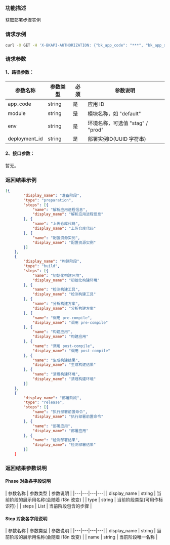 ### 功能描述
获取部署步骤实例

### 请求示例
```bash
curl -X GET -H 'X-BKAPI-AUTHORIZATION: {"bk_app_code": "***", "bk_app_secret": "***", "access_token": "***"}' http://bkapi.example.com/api/bkpaas3/prod/bkapps/applications/{app_code}/modules/{module}/envs/{env}/get_deploy_phases/{deployment_id}/
```

### 请求参数

#### 1、路径参数：

|   参数名称   |    参数类型  |  必须  |     参数说明     |
| ------------ | ------------ | ------ | ---------------- |
|   app_code   |   string     |   是   |  应用 ID    |
|   module |   string     |   是   |  模块名称，如 "default" |
|   env | string |  是 | 环境名称，可选值 "stag" / "prod" |
|   deployment_id | string |  是 | 部署实例ID(UUID 字符串) |

#### 2、接口参数：
暂无。

### 返回结果示例
```json
[{
        "display_name": "准备阶段",
        "type": "preparation",
        "steps": [{
            "name": "解析应用进程信息",
            "display_name": "解析应用进程信息"
        }, {
            "name": "上传仓库代码",
            "display_name": "上传仓库代码"
        }, {
            "name": "配置资源实例",
            "display_name": "配置资源实例"
        }]
    },
    {
        "display_name": "构建阶段",
        "type": "build",
        "steps": [{
            "name": "初始化构建环境",
            "display_name": "初始化构建环境"
        }, {
            "name": "检测构建工具",
            "display_name": "检测构建工具"
        }, {
            "name": "分析构建方案",
            "display_name": "分析构建方案"
        }, {
            "name": "调用 pre-compile",
            "display_name": "调用 pre-compile"
        }, {
            "name": "构建应用",
            "display_name": "构建应用"
        }, {
            "name": "调用 post-compile",
            "display_name": "调用 post-compile"
        }, {
            "name": "生成构建结果",
            "display_name": "生成构建结果"
        }, {
            "name": "清理构建环境",
            "display_name": "清理构建环境"
        }]
    },
    {
        "display_name": "部署阶段",
        "type": "release",
        "steps": [{
            "name": "执行部署前置命令",
            "display_name": "执行部署前置命令"
        }, {
            "name": "部署应用",
            "display_name": "部署应用"
        }, {
            "name": "检测部署结果",
            "display_name": "检测部署结果"
        }]
    ]
```

### 返回结果参数说明

#### Phase 对象各字段说明
|   参数名称   |    参数类型  |     参数说明     |
|---|---|---|---|
| display_name | string | 当前阶段的展示用名称(会随着 i18n 改变) |
| type | string | 当前阶段类型(可用作标识符) |
| steps | List | 当前阶段包含的步骤 |

#### Step 对象各字段说明
|   参数名称   |    参数类型  |     参数说明     |
|---|---|---|---|
| display_name | string | 当前阶段的展示用名称(会随着 i18n 改变) |
| name | string | 当前阶段唯一名称 |